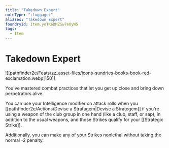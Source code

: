 ```yaml
---
title: "Takedown Expert"
noteType: ":luggage:"
aliases: "Takedown Expert"
foundryId: Item.yoTK6DMZSw7e0yW5
tags:
  - Item
---
```


# Takedown Expert
![[pathfinder2e/Feats/zz_asset-files/icons-sundries-books-book-red-exclamation.webp|150]]

You've mastered combat practices that let you get up close and bring down perpetrators alive.

You can use your Intelligence modifier on attack rolls when you [[pathfinder2e/Actions/Devise a Stratagem|Devise a Strategem]] if you're using a weapon of the club group in one hand (like a club, staff, or sap), in addition to the usual weapons, and those Strikes qualify for your [[Strategic Strike]].

Additionally, you can make any of your Strikes nonlethal without taking the normal -2 penalty.
